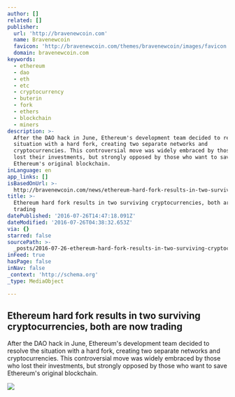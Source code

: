 ```yaml
---
author: []
related: []
publisher:
  url: 'http://bravenewcoin.com'
  name: Bravenewcoin
  favicon: 'http://bravenewcoin.com/themes/bravenewcoin/images/favicon.ico'
  domain: bravenewcoin.com
keywords:
  - ethereum
  - dao
  - eth
  - etc
  - cryptocurrency
  - buterin
  - fork
  - ethers
  - blockchain
  - miners
description: >-
  After the DAO hack in June, Ethereum's development team decided to resolve the
  situation with a hard fork, creating two separate networks and
  cryptocurrencies. This controversial move was widely embraced by those who
  lost their investments, but strongly opposed by those who want to save
  Ethereum's original blockchain.
inLanguage: en
app_links: []
isBasedOnUrl: >-
  http://bravenewcoin.com/news/ethereum-hard-fork-results-in-two-surviving-cryptocurrencies-both-are-now-trading/
title: >-
  Ethereum hard fork results in two surviving cryptocurrencies, both are now
  trading
datePublished: '2016-07-26T14:47:18.091Z'
dateModified: '2016-07-26T04:38:32.653Z'
via: {}
starred: false
sourcePath: >-
  _posts/2016-07-26-ethereum-hard-fork-results-in-two-surviving-cryptocurrencies.md
inFeed: true
hasPage: false
inNav: false
_context: 'http://schema.org'
_type: MediaObject

---
```

<article style=""><h1>Ethereum hard fork results in two surviving cryptocurrencies, both are now trading</h1><p>After the DAO hack in June, Ethereum's development team decided to resolve the situation with a hard fork, creating two separate networks and cryptocurrencies. This controversial move was widely embraced by those who lost their investments, but strongly opposed by those who want to save Ethereum's original blockchain.</p><img src="http://bravenewcoin.com/assets/Uploads/_resampled/CroppedImage400400-Ethereum-Banner.jpg" /></article>